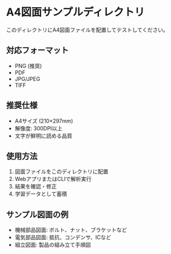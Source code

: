 # A4図面サンプルディレクトリ

このディレクトリにA4図面ファイルを配置してテストしてください。

## 対応フォーマット
- PNG (推奨)
- PDF
- JPG/JPEG  
- TIFF

## 推奨仕様
- A4サイズ (210×297mm)
- 解像度: 300DPI以上
- 文字が鮮明に読める品質

## 使用方法
1. 図面ファイルをこのディレクトリに配置
2. WebアプリまたはCLIで解析実行
3. 結果を確認・修正
4. 学習データとして蓄積

## サンプル図面の例
- 機械部品図面: ボルト、ナット、ブラケットなど
- 電気部品図面: 抵抗、コンデンサ、ICなど
- 組立図面: 製品の組み立て手順図
